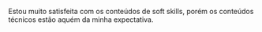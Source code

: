 Estou muito satisfeita com os conteúdos de soft skills, porém os conteúdos técnicos estão aquém da minha expectativa.